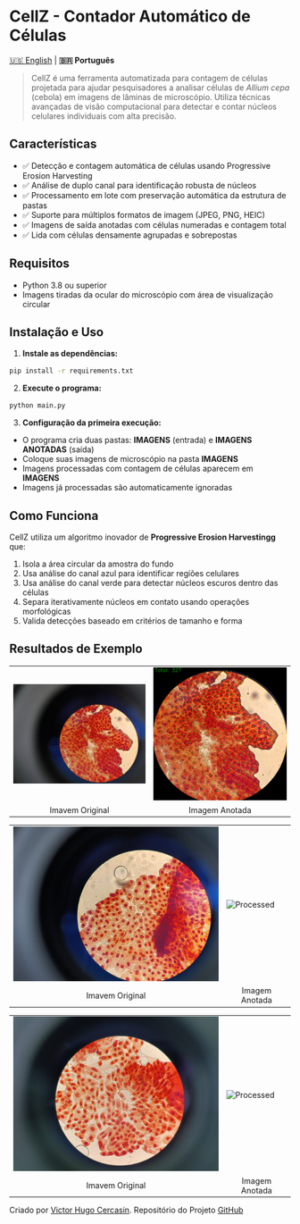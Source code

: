 # CellZ - Contador Automático de Células

[🇺🇸 English](README.md) | **🇧🇷 Português**

> CellZ é uma ferramenta automatizada para contagem de células projetada para ajudar pesquisadores a analisar células de *Allium cepa* (cebola) em imagens de lâminas de microscópio. Utiliza técnicas avançadas de visão computacional para detectar e contar núcleos celulares individuais com alta precisão.

## Características
- ✅ Detecção e contagem automática de células usando Progressive Erosion Harvesting
- ✅ Análise de duplo canal para identificação robusta de núcleos
- ✅ Processamento em lote com preservação automática da estrutura de pastas
- ✅ Suporte para múltiplos formatos de imagem (JPEG, PNG, HEIC)
- ✅ Imagens de saída anotadas com células numeradas e contagem total
- ✅ Lida com células densamente agrupadas e sobrepostas

## Requisitos
- Python 3.8 ou superior
- Imagens tiradas da ocular do microscópio com área de visualização circular

## Instalação e Uso

1. **Instale as dependências:**
  ```bash
  pip install -r requirements.txt
  ```
2. **Execute o programa:**

```bash
python main.py
```
3. **Configuração da primeira execução:**
- O programa cria duas pastas: **IMAGENS** (entrada) e **IMAGENS ANOTADAS** (saída)
- Coloque suas imagens de microscópio na pasta **IMAGENS**
- Imagens processadas com contagem de células aparecem em **IMAGENS** 
- Imagens já processadas são automaticamente ignoradas


## Como Funciona
CellZ utiliza um algoritmo inovador de **Progressive Erosion Harvestingg** que:
1. Isola a área circular da amostra do fundo
2. Usa análise do canal azul para identificar regiões celulares
3. Usa análise do canal verde para detectar núcleos escuros dentro das células
4. Separa iterativamente núcleos em contato usando operações morfológicas
5. Valida detecções baseado em critérios de tamanho e forma

## Resultados de Exemplo


<table>
<tr>
<td><img src="assets/1745683144302.jpg" alt="Original" width="400"></td>
<td><img src="assets/1745683144302-anotada.jpg" alt="Processed" width="400"></td>
</tr>
<tr>
<td align="center">Imavem Original</td>
<td align="center">Imagem Anotada</td>
</tr>
</table>

<table>
<tr>
<td><img src="assets/1745683144627.jpg" alt="Original" width="400"></td>
<td><img src="assets/1745683144627-anotada.jpg" alt="Processed" width="400"></td>
</tr>
<tr>
<td align="center">Imavem Original</td>
<td align="center">Imagem Anotada</td>
</tr>
</table>

<table>
<tr>
<td><img src="assets/1745683145570.jpg" alt="Original" width="400"></td>
<td><img src="assets/1745683145570-anotada.jpg" alt="Processed" width="400"></td>
</tr>
<tr>
<td align="center">Imavem Original</td>
<td align="center">Imagem Anotada</td>
</tr>
</table>




Criado por [Victor Hugo Cercasin](https://github.com/VictorCercasin/SortSorter).
Repositório do Projeto [GitHub](https://github.com/VictorCercasin/)
